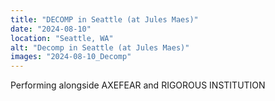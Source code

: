 ```yaml
---
title: "DECOMP in Seattle (at Jules Maes)"
date: "2024-08-10"
location: "Seattle, WA"
alt: "Decomp in Seattle (at Jules Maes)"
images: "2024-08-10_Decomp"
---
```


Performing alongside AXEFEAR and RIGOROUS INSTITUTION